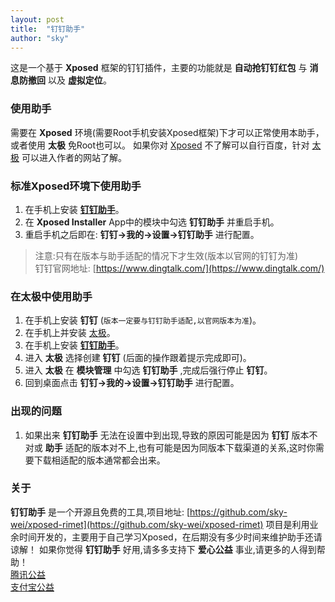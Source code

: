 ```yaml
---
layout: post
title:  "钉钉助手"
author: "sky"
---
```


这是一个基于 __Xposed__ 框架的钉钉插件，主要的功能就是 __自动抢钉钉红包__ 与 __消息防撤回__ 以及 __虚拟定位__。

### 使用助手
需要在 __Xposed__ 环境(需要Root手机安装Xposed框架)下才可以正常使用本助手，或者使用 __太极__ 免Root也可以。
如果你对 [Xposed](https://xposed.appkg.com/) 不了解可以自行百度，针对 [太极](https://taichi.cool/) 可以进入作者的网站了解。 

### 标准Xposed环境下使用助手
1. 在手机上安装 [__钉钉助手__](https://repo.xposed.info/module/com.sky.xposed.rimet)。
2. 在 __Xposed Installer__ App中的模块中勾选 __钉钉助手__ 并重启手机。
3. 重启手机之后即在: __钉钉->我的->设置->钉钉助手__ 进行配置。

> 注意:只有在版本与助手适配的情况下才生效(版本以官网的钉钉为准)  
> 钉钉官网地址: [https://www.dingtalk.com/](https://www.dingtalk.com/)

### 在太极中使用助手
1. 在手机上安装 __钉钉__ (``版本一定要与钉钉助手适配,以官网版本为准``)。
2. 在手机上并安装 [太极](https://taichi.cool/)。
3. 在手机上安装 [__钉钉助手__](https://repo.xposed.info/module/com.sky.xposed.rimet)。
4. 进入 __太极__ 选择创建 __钉钉__ (后面的操作跟着提示完成即可)。
5. 进入 __太极__ 在 __模块管理__ 中勾选 __钉钉助手__ ,完成后强行停止 __钉钉__。
6. 回到桌面点击 __钉钉->我的->设置->钉钉助手__ 进行配置。

### 出现的问题
1. 如果出来 __钉钉助手__ 无法在设置中到出现,导致的原因可能是因为 __钉钉__ 版本不对或 __助手__ 适配的版本对不上,也有可能是因为同版本下载渠道的关系,这时你需要下载相适配的版本通常都会出来。

### 关于
__钉钉助手__ 是一个开源且免费的工具,项目地址: [https://github.com/sky-wei/xposed-rimet](https://github.com/sky-wei/xposed-rimet) 项目是利用业余时间开发的，主要用于自己学习Xposed，在后期没有多少时间来维护助手还请谅解！ 如果你觉得 __钉钉助手__ 好用,请多多支持下 __爱心公益__ 事业,请更多的人得到帮助！    
[腾讯公益](https://gongyi.qq.com/)  
[支付宝公益](https://love.alipay.com/donate/index.htm)


